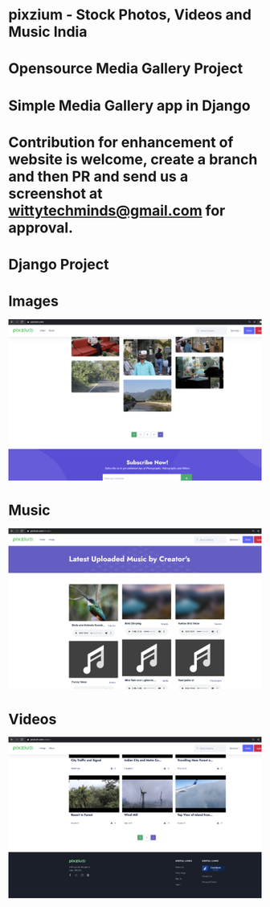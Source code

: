 # pixzium - Stock Photos, Videos and Music India

# Opensource Media Gallery Project

# Simple Media Gallery app in Django 

# Contribution for enhancement of website is welcome, create a branch and then PR and send us a screenshot at wittytechminds@gmail.com for approval.

# Django Project

# Images

![](pixzium_home1.png)


# Music

![](pixzium_home2.png)


# Videos

![](pixzium_home3.png)


